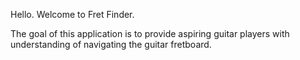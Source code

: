 Hello. Welcome to Fret Finder.

The goal of this application is to provide aspiring guitar players with understanding of navigating the guitar fretboard.